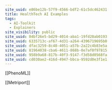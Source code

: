 ```yaml
---
site_uuid: e86be12b-57f9-4566-bdf2-61c5dc462431
title: HealthTech AI Examples
tags:
  - AI-Toolkit
  - Explainers
site_visibility: public
site_uuid: 04bf26e5-bd29-4014-aba1-19fd20ab0193
site_uuid: 6335713c-af67-4d31-a264-4396719695b0
site_uuid: dfac3259-8c48-4051-a57b-2a22c4b83e5a
site_uuid: 81964038-cba6-4611-868b-0e7af0f97815
site_uuid: 958b9a68-817b-40f3-9147-f3d58d0568fa
site_uuid: cd030ae2-416d-4947-bbca-9592d0e3f1e1
---
```


[[PhenoML]]

[[Metriport]]